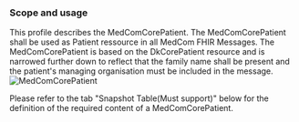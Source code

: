### Scope and usage 

This profile describes the MedComCorePatient. The MedComCorePatient shall be used as Patient ressource in all MedCom FHIR Messages.
The MedComCorePatient is based on the DkCorePatient resource and is narrowed further down to reflect that the family name shall be present and the patient's managing organisation must be included in the message.
<img alt="MedComCorePatient" src="./MedComCorePatient.png" style="float:none; display:block; margin-left:auto; margin-right:auto;" />

Please refer to the tab "Snapshot Table(Must support)" below for the definition of the required content of a MedComCorePatient.